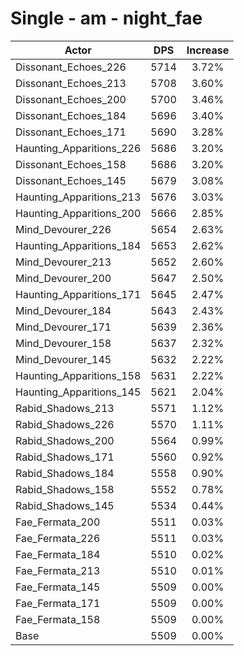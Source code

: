# Single - am - night_fae
| Actor | DPS | Increase |
|---|:---:|:---:|
|Dissonant_Echoes_226|5714|3.72%|
|Dissonant_Echoes_213|5708|3.60%|
|Dissonant_Echoes_200|5700|3.46%|
|Dissonant_Echoes_184|5696|3.40%|
|Dissonant_Echoes_171|5690|3.28%|
|Haunting_Apparitions_226|5686|3.20%|
|Dissonant_Echoes_158|5686|3.20%|
|Dissonant_Echoes_145|5679|3.08%|
|Haunting_Apparitions_213|5676|3.03%|
|Haunting_Apparitions_200|5666|2.85%|
|Mind_Devourer_226|5654|2.63%|
|Haunting_Apparitions_184|5653|2.62%|
|Mind_Devourer_213|5652|2.60%|
|Mind_Devourer_200|5647|2.50%|
|Haunting_Apparitions_171|5645|2.47%|
|Mind_Devourer_184|5643|2.43%|
|Mind_Devourer_171|5639|2.36%|
|Mind_Devourer_158|5637|2.32%|
|Mind_Devourer_145|5632|2.22%|
|Haunting_Apparitions_158|5631|2.22%|
|Haunting_Apparitions_145|5621|2.04%|
|Rabid_Shadows_213|5571|1.12%|
|Rabid_Shadows_226|5570|1.11%|
|Rabid_Shadows_200|5564|0.99%|
|Rabid_Shadows_171|5560|0.92%|
|Rabid_Shadows_184|5558|0.90%|
|Rabid_Shadows_158|5552|0.78%|
|Rabid_Shadows_145|5534|0.44%|
|Fae_Fermata_200|5511|0.03%|
|Fae_Fermata_226|5511|0.03%|
|Fae_Fermata_184|5510|0.02%|
|Fae_Fermata_213|5510|0.01%|
|Fae_Fermata_145|5509|0.00%|
|Fae_Fermata_171|5509|0.00%|
|Fae_Fermata_158|5509|0.00%|
|Base|5509|0.00%|
